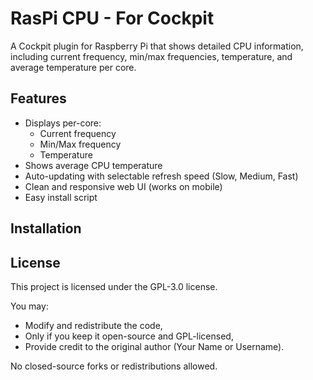 # RasPi CPU - For Cockpit
A Cockpit plugin for Raspberry Pi that shows detailed CPU information, including current frequency, min/max frequencies, temperature, and average temperature per core.

## Features
- Displays per-core:
  - Current frequency
  - Min/Max frequency
  - Temperature
- Shows average CPU temperature
- Auto-updating with selectable refresh speed (Slow, Medium, Fast)
- Clean and responsive web UI (works on mobile)
- Easy install script

## Installation

## License
This project is licensed under the GPL-3.0 license.

You may:
- Modify and redistribute the code,
- Only if you keep it open-source and GPL-licensed,
- Provide credit to the original author (Your Name or Username).

No closed-source forks or redistributions allowed.